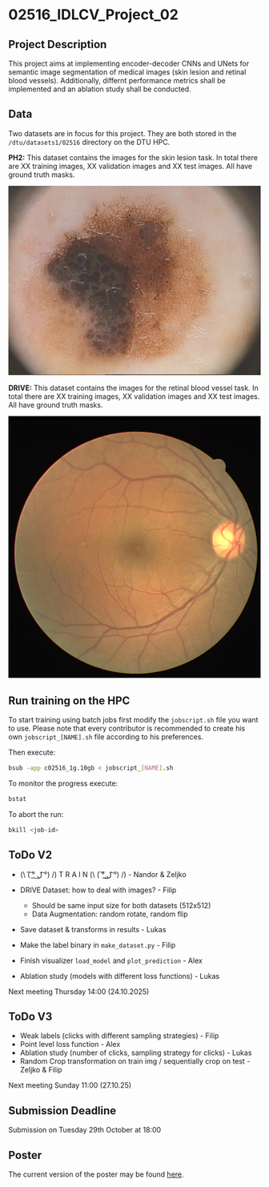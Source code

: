 # 02516_IDLCV_Project_02

## Project Description

This project aims at implementing encoder-decoder CNNs and UNets for semantic image segmentation of medical images (skin lesion and retinal blood vessels). Additionally, differnt  performance metrics shall be implemented and an ablation study shall be conducted.

## Data

Two datasets are in focus for this project. They are both stored in the `/dtu/datasets1/02516` directory on the DTU HPC.

**PH2:** This dataset contains the images for the skin lesion task. In total there are XX training images, XX validation images and XX test images. All have ground truth masks.

![skin lesion](/docs/IMD406.bmp)

**DRIVE:** This dataset contains the images for the retinal blood vessel task. In total there are XX training images, XX validation images and XX test images. All have ground truth masks.

![retinal blood vessel](/docs/38_training.png)

## Run training on the HPC

To start training using batch jobs first modify the `jobscript.sh` file you want to use. Please note that every contributor is recommended to create his own `jobscript_[NAME].sh` file according to his preferences.

Then execute:
```bash
bsub -app c02516_1g.10gb < jobscript_[NAME].sh
```

To monitor the progress execute:
```bash
bstat
```

To abort the run:
```bash
bkill <job-id>
```

## ToDo V2
- (\ ( ͠° ͟ل͜ ͡°) /) T R A I N (\ ( ͠° ͟ل͜ ͡°) /) - Nandor & Zeljko

- DRIVE Dataset: how to deal with images? - Filip
  - Should be same input size for both datasets (512x512) 
  - Data Augmentation: random rotate, random flip

- Save dataset & transforms in results - Lukas
- Make the label binary in `make_dataset.py` - Filip
- Finish visualizer `load_model` and `plot_prediction` - Alex
- Ablation study (models with different loss functions) - Lukas

Next meeting Thursday 14:00 (24.10.2025)

## ToDo V3
- Weak labels (clicks with different sampling strategies) - Filip
- Point level loss function - Alex
- Ablation study (number of clicks, sampling strategy for clicks) - Lukas
- Random Crop transformation on train img / sequentially crop on test - Zeljko & Filip

Next meeting Sunday 11:00 (27.10.25)

## Submission Deadline

Submission on Tuesday 29th October at 18:00

## Poster

The current version of the poster may be found [here](https://dtudk.sharepoint.com/:p:/r/sites/IntroDLCV2024/Delte%20dokumenter/General/Poster_Project_02.pptx?d=w755d00ab60ef469797666547bc7aeb02&csf=1&web=1&e=tGUnzq).

